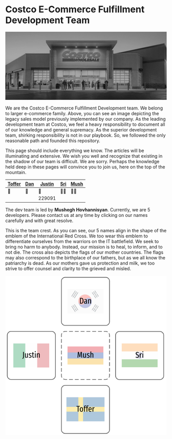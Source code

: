 # Costco E-Commerce Fulfillment Development Team

![Legacy Costco sales model](Annotation%202020-06-05%20130338.png "Legacy Costco Sales Model")

We are the Costco E-Commerce Fulfillment Development team. We belong to larger e-commerce family. Above, you can see an image depicting the legacy sales model previously implemented by our company. As the leading development team at Costco, we feel a heavy responsibility to document all of our knowledge and general supremacy. As the superior development team, shirking responsibility is not in our playbook. So, we followed the only reasonable path and founded this repository. 

This page should include everything we know. The articles will be illuminating and extensive. We wish you well and recognize that existing in the shadow of our team is difficult. We are sorry. Perhaps the knowledge held deep in these pages will convince you to join us, here on the top of the mountain. 

| [Toffer](mailto:kpalm@costco.com) | [Dan](mailto:ddurr@costco.com) | [Justin](mailto:jlazarus@costco.com) | [Sri](mailto:sguttikonda@costco.com) |[Mush](mailto:mhovhannisyan@costco.com) 
| --- | --- | --- | --- | --- |
| 🏃 | 👷 | 🚴 | 🧙‍♀️ | 🧙‍♂️ |
|  |  |  229091 | | | 

The dev team is led by **Mushegh Hovhannisyan**. Currently, we are 5 developers. Please contact us at any time by clicking on our names carefully and with great resolve. 

This is the team crest. As you can see, our 5 names align in the shape of the emblem of the International Red Cross. We too wear this emblem to differentiate ourselves from the warriors on the IT battlefield. We seek to bring no harm to anybody. Instead, our mission is to heal, to inform, and to not die. The cross also depicts the flags of our mother countries. The flags may also correspond to the birthplace of our fathers, but as we all know the patriarchy is dead. As our mothers gave us protection and milk, we too strive to offer counsel and clarity to the grieved and misled. 

![Team Crest](Annotation%202020-06-05%20123603.png "Team Crest")
